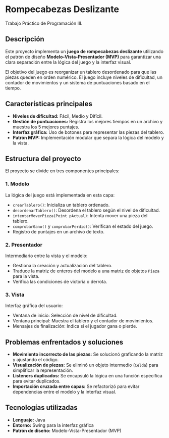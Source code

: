 # Rompecabezas Deslizante

Trabajo Práctico de Programación III.

## Descripción
Este proyecto implementa un **juego de rompecabezas deslizante** utilizando el patrón de diseño **Modelo-Vista-Presentador (MVP)** para garantizar una clara separación entre la lógica del juego y la interfaz visual.

El objetivo del juego es reorganizar un tablero desordenado para que las piezas queden en orden numérico. El juego incluye niveles de dificultad, un contador de movimientos y un sistema de puntuaciones basado en el tiempo.

## Características principales
- **Niveles de dificultad:** Fácil, Medio y Difícil.
- **Gestión de puntuaciones:** Registra los mejores tiempos en un archivo y muestra los 5 mejores puntajes.
- **Interfaz gráfica:** Uso de botones para representar las piezas del tablero.
- **Patrón MVP:** Implementación modular que separa la lógica del modelo y la vista.

## Estructura del proyecto
El proyecto se divide en tres componentes principales:

### 1. **Modelo**
La lógica del juego está implementada en esta capa:
- `crearTablero()`: Inicializa un tablero ordenado.
- `desordenarTablero()`: Desordena el tablero según el nivel de dificultad.
- `intentarMoverPieza(Point pActual)`: Intenta mover una pieza del tablero.
- `comprobarGano()` y `comprobarPerdio()`: Verifican el estado del juego.
- Registro de puntajes en un archivo de texto.

### 2. **Presentador**
Intermediario entre la vista y el modelo:
- Gestiona la creación y actualización del tablero.
- Traduce la matriz de enteros del modelo a una matriz de objetos `Pieza` para la vista.
- Verifica las condiciones de victoria o derrota.

### 3. **Vista**
Interfaz gráfica del usuario:
- Ventana de inicio: Selección de nivel de dificultad.
- Ventana principal: Muestra el tablero y el contador de movimientos.
- Mensajes de finalización: Indica si el jugador gana o pierde.

## Problemas enfrentados y soluciones
- **Movimiento incorrecto de las piezas:** Se solucionó graficando la matriz y ajustando el código.
- **Visualización de piezas:** Se eliminó un objeto intermedio (`Celda`) para simplificar la representación.
- **Listeners duplicados:** Se encapsuló la lógica en una función específica para evitar duplicados.
- **Importación cruzada entre capas:** Se refactorizó para evitar dependencias entre el modelo y la interfaz visual.

## Tecnologías utilizadas
- **Lenguaje:** Java
- **Entorno:** Swing para la interfaz gráfica
- **Patrón de diseño:** Modelo-Vista-Presentador (MVP)
